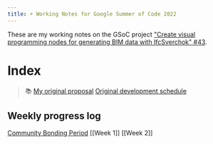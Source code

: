 ```yaml
---
title: ☀️ Working Notes for Google Summer of Code 2022
---
```


These are my working notes on the GSoC project ["Create visual programming nodes for generating BIM data with IfcSverchok" #43](https://github.com/opencax/GSoC/issues/43).


# Index
> 📚 [My original proposal](notes/GSoC_proposal_mdj.md)
> [Original development schedule](notes/Development_schedule.md)

## Weekly progress log
[Community Bonding Period](notes/CommunityBondingPeriodSummary.md)
[[Week 1]]
[[Week 2]]
